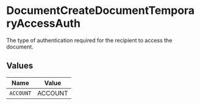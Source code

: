 # DocumentCreateDocumentTemporaryAccessAuth

The type of authentication required for the recipient to access the document.


## Values

| Name      | Value     |
| --------- | --------- |
| `ACCOUNT` | ACCOUNT   |